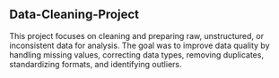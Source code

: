 ## Data-Cleaning-Project
This project focuses on cleaning and preparing raw, unstructured, or inconsistent data for analysis. The goal was to improve data quality by handling missing values, correcting data types, removing duplicates, standardizing formats, and identifying outliers.
